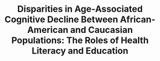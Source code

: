 ---
name: "Disparities In Age Associated Cognitive Decline Between"
title: "Disparities in Age-Associated Cognitive Decline Between African-American and Caucasian Populations: The Roles of Health Literacy and Education"
project: null
event: "Journal of the Amerian Geriatrics Society"
authors:
- name: "Gupta, V."
- name: "Winter, M."
- name: "Cabral, H."
- name: "Henault, L."
- name: "Waite, K."
- name: "Hanchate, A."
- name: "Bickmore, T."
- name: "Wolf, M."
- name: "Paasche-Orlow, M."
year: 2016
resources: null
external_url: null
draft: false
headless: true
---